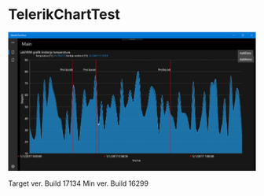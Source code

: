 # TelerikChartTest

![PrintScreen](https://github.com/tvlada73/TelerikChartTest/blob/master/ReadMeStuff/PrintScreen.png)


Target ver. Build 17134
Min ver. Build 16299
